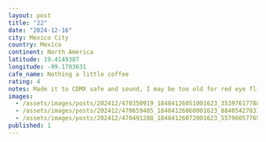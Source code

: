 ```yaml
---
layout: post
title: "22"
date: "2024-12-16"
city: Mexico City
country: Mexico
continent: North America
latitude: 19.4149387
longitude: -99.1703631
cafe_name: Nothing a little coffee
rating: 4
notes: Made it to CDMX safe and sound, I may be too old for red eye flights. Nothing a little coffee from the first stop on the #worldcoffeetour Mexico edition (it may include some tacos as well)
images:
  - /assets/images/posts/202412/470350919_18484126051001623_3539761778808838659_n_18046063331144963.jpg
  - /assets/images/posts/202412/470659485_18484126060001623_8840542783198092794_n_17857997658264740.jpg
  - /assets/images/posts/202412/470491288_18484126072001623_5579605776536874742_n_18050870876298620.jpg
published: 1
---
```


